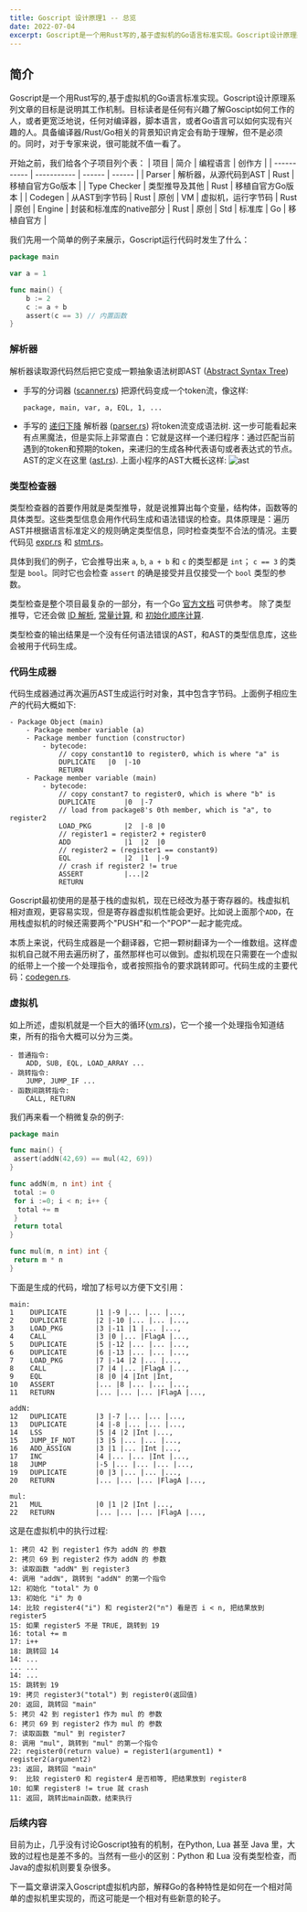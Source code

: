 ```yaml
---
title: Goscript 设计原理1 -- 总览
date: 2022-07-04
excerpt: Goscript是一个用Rust写的,基于虚拟机的Go语言标准实现。Goscript设计原理系列文章的目标是说明其工作机制。
---
```


## 简介

Goscript是一个用Rust写的,基于虚拟机的Go语言标准实现。Goscript设计原理系列文章的目标是说明其工作机制。目标读者是任何有兴趣了解Goscipt如何工作的人，或者更宽泛地说，任何对编译器，脚本语言，或者Go语言可以如何实现有兴趣的人。具备编译器/Rust/Go相关的背景知识肯定会有助于理解，但不是必须的。同时，对于专家来说，很可能就不值一看了。

开始之前，我们给各个子项目列个表：
| 项目 |            简介 | 编程语言 | 创作方 |
| ----------- |         ----------- | ------ |  ------ |
| Parser | 解析器，从源代码到AST | Rust | 移植自官方Go版本 |
| Type Checker | 类型推导及其他  | Rust | 移植自官方Go版本 |
| Codegen | 从AST到字节码 | Rust | 原创
| VM | 虚拟机，运行字节码 | Rust | 原创
| Engine | 封装和标准库的native部分 | Rust | 原创
| Std | 标准库 | Go | 移植自官方 |

我们先用一个简单的例子来展示，Goscript运行代码时发生了什么：

```go
package main

var a = 1

func main() {
    b := 2
    c := a + b
    assert(c == 3) // 内置函数
}
```

### 解析器

解析器读取源代码然后把它变成一颗抽象语法树即AST ([Abstract Syntax Tree](https://en.wikipedia.org/wiki/Abstract_syntax_tree))

- 手写的分词器 ([scanner.rs](https://github.com/oxfeeefeee/goscript/blob/master/parser/src/scanner.rs)) 把源代码变成一个token流，像这样:

    ```text
    package, main, var, a, EQL, 1, ...
    ```

- 手写的 [递归下降](https://en.wikipedia.org/wiki/Recursive_descent_parser) 解析器 ([parser.rs](https://github.com/oxfeeefeee/goscript/blob/master/parser/src/parser.rs)) 将token流变成语法树. 这一步可能看起来有点黑魔法，但是实际上非常直白：它就是这样一个递归程序：通过匹配当前遇到的token和预期的token，来递归的生成各种代表语句或者表达式的节点。AST的定义在这里 ([ast.rs](https://github.com/oxfeeefeee/goscript/blob/master/parser/src/ast.rs)). 上面小程序的AST大概长这样:
    ![ast](../src/img/ast.jpeg)

### 类型检查器

类型检查器的首要作用就是类型推导，就是说推算出每个变量，结构体，函数等的具体类型。这些类型信息会用作代码生成和语法错误的检查。具体原理是：遍历AST并根据语言标准定义的规则确定类型信息，同时检查类型不合法的情况。主要代码见 [expr.rs](https://github.com/oxfeeefeee/goscript/blob/master/types/src/check/expr.rs) 和 [stmt.rs](https://github.com/oxfeeefeee/goscript/blob/master/types/src/check/stmt.rs)。

具体到我们的例子，它会推导出来 `a`, `b`, `a + b` 和 `c` 的类型都是 `int`； `c == 3` 的类型是 `bool`。同时它也会检查 `assert` 的确是接受并且仅接受一个  `bool` 类型的参数。

类型检查是整个项目最复杂的一部分，有一个Go [官方文档](https://go.googlesource.com/example/+/HEAD/gotypes/go-types.md) 可供参考。 除了类型推导，它还会做 [ID 解析](https://github.com/oxfeeefeee/goscript/blob/master/types/src/check/resolver.rs), [常量计算](https://github.com/oxfeeefeee/goscript/blob/master/types/src/constant.rs), 和 [初始化顺序计算](https://github.com/oxfeeefeee/goscript/blob/master/types/src/check/initorder.rs).

类型检查的输出结果是一个没有任何语法错误的AST，和AST的类型信息库，这些会被用于代码生成。

### 代码生成器

代码生成器通过再次遍历AST生成运行时对象，其中包含字节码。上面例子相应生产的代码大概如下:

```text
- Package Object (main)
    - Package member variable (a)
    - Package member function (constructor)
        - bytecode: 
            // copy constant10 to register0, which is where "a" is
            DUPLICATE   |0  |-10 
            RETURN          
    - Package member variable (main)
        - bytecode:
            // copy constant7 to register0, which is where "b" is
            DUPLICATE       |0  |-7 
            // load from package8's 0th member, which is "a", to register2 
            LOAD_PKG        |2  |-8 |0
            // register1 = register2 + register0
            ADD             |1  |2  |0
            // register2 = (register1 == constant9)
            EQL             |2  |1  |-9
            // crash if register2 != true
            ASSERT          |...|2  
            RETURN          
```

Goscript最初使用的是基于栈的虚拟机，现在已经改为基于寄存器的。栈虚拟机相对直观，更容易实现，但是寄存器虚拟机性能会更好。比如说上面那个`ADD`，在用栈虚拟机的时候还需要两个"PUSH"和一个"POP"一起才能完成。

本质上来说，代码生成器是一个翻译器，它把一颗树翻译为一个一维数组。这样虚拟机自己就不用去遍历树了，虽然那样也可以做到。虚拟机现在只需要在一个虚拟的纸带上一个接一个处理指令，或者按照指令的要求跳转即可。代码生成的主要代码：[codegen.rs](https://github.com/oxfeeefeee/goscript/blob/master/codegen/src/codegen.rs).

### 虚拟机

如上所述，虚拟机就是一个巨大的循环([vm.rs](https://github.com/oxfeeefeee/goscript/blob/master/vm/src/vm.rs))，它一个接一个处理指令知道结束，所有的指令大概可以分为三类。

```text
- 普通指令:
    ADD, SUB, EQL, LOAD_ARRAY ...
- 跳转指令:
    JUMP, JUMP_IF ...
- 函数间跳转指令:
    CALL, RETURN
```

我们再来看一个稍微复杂的例子:

```go
package main

func main() {
 assert(addN(42,69) == mul(42, 69))
}

func addN(m, n int) int {
 total := 0
 for i :=0; i < n; i++ {
  total += m
 }
 return total
}

func mul(m, n int) int {
 return m * n
}
```

下面是生成的代码，增加了标号以方便下文引用：

```text
main:
1    DUPLICATE       |1 |-9 |... |... |...,
2    DUPLICATE       |2 |-10 |... |... |...,
3    LOAD_PKG        |3 |-11 |1 |... |...,
4    CALL            |3 |0 |... |FlagA |...,
5    DUPLICATE       |5 |-12 |... |... |...,
6    DUPLICATE       |6 |-13 |... |... |...,
7    LOAD_PKG        |7 |-14 |2 |... |...,
8    CALL            |7 |4 |... |FlagA |...,
9    EQL             |8 |0 |4 |Int |Int,
10   ASSERT          |... |8 |... |... |...,
11   RETURN          |... |... |... |FlagA |...,

addN:
12   DUPLICATE       |3 |-7 |... |... |...,
13   DUPLICATE       |4 |-8 |... |... |...,
14   LSS             |5 |4 |2 |Int |...,
15   JUMP_IF_NOT     |3 |5 |... |... |...,
16   ADD_ASSIGN      |3 |1 |... |Int |...,
17   INC             |4 |... |... |Int |...,
18   JUMP            |-5 |... |... |... |...,
19   DUPLICATE       |0 |3 |... |... |...,
20   RETURN          |... |... |... |FlagA |...,

mul:
21   MUL             |0 |1 |2 |Int |...,
22   RETURN          |... |... |... |FlagA |...,
```

这是在虚拟机中的执行过程:

```text
1: 拷贝 42 到 register1 作为 addN 的 参数
2: 拷贝 69 到 register2 作为 addN 的 参数
3: 读取函数 "addN" 到 register3
4: 调用 "addN", 跳转到 "addN" 的第一个指令
12: 初始化 "total" 为 0
13: 初始化 "i" 为 0
14: 比较 register4("i") 和 register2("n") 看是否 i < n, 把结果放到 register5
15: 如果 register5 不是 TRUE, 跳转到 19
16: total += m
17: i++
18: 跳转回 14
14: ...
... ...
14: ...
15: 跳转到 19
19: 拷贝 register3("total") 到 register0(返回值)
20: 返回, 跳转回 "main"
5: 拷贝 42 到 register1 作为 mul 的 参数
6: 拷贝 69 到 register2 作为 mul 的 参数
7: 读取函数 "mul" 到 register7
8: 调用 "mul", 跳转到 "mul" 的第一个指令
22: register0(return value) = register1(argument1) * register2(argument2)
23: 返回, 跳转回 "main"
9:  比较 register0 和 register4 是否相等, 把结果放到 register8
10: 如果 register8 != true 就 crash
11: 返回, 跳转出main函数，结束执行
```

### 后续内容

目前为止，几乎没有讨论Goscript独有的机制，在Python, Lua 甚至 Java 里，大致的过程也是差不多的。当然有一些小的区别：Python 和 Lua 没有类型检查，而Java的虚拟机则要复杂很多。

下一篇文章讲深入Goscript虚拟机内部，解释Go的各种特性是如何在一个相对简单的虚拟机里实现的，而这可能是一个相对有些新意的轮子。
